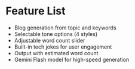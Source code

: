 # Feature List

- Blog generation from topic and keywords
- Selectable tone options (4 styles)
- Adjustable word count slider
- Built-in tech jokes for user engagement
- Output with estimated word count
- Gemini Flash model for high-speed generation